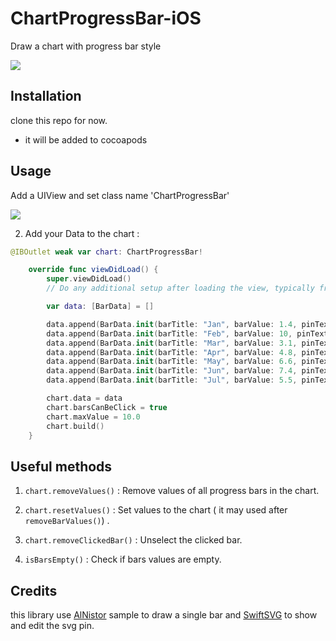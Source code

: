 # ChartProgressBar-iOS

Draw a chart with progress bar style

![](https://i.imgur.com/ppZiu4s.png)

## Installation

clone this repo for now.
- it will be added to cocoapods

## Usage

Add a UIView and set class name 'ChartProgressBar'

![](https://i.imgur.com/l3utMxR.png)

2. Add your Data to the chart :

```swift
@IBOutlet weak var chart: ChartProgressBar!

    override func viewDidLoad() {
        super.viewDidLoad()
        // Do any additional setup after loading the view, typically from a nib.

        var data: [BarData] = []

        data.append(BarData.init(barTitle: "Jan", barValue: 1.4, pinText: "1.4$"))
        data.append(BarData.init(barTitle: "Feb", barValue: 10, pinText: "10$"))
        data.append(BarData.init(barTitle: "Mar", barValue: 3.1, pinText: "3.1$"))
        data.append(BarData.init(barTitle: "Apr", barValue: 4.8, pinText: "4.8$"))
        data.append(BarData.init(barTitle: "May", barValue: 6.6, pinText: "6.6$"))
        data.append(BarData.init(barTitle: "Jun", barValue: 7.4, pinText: "7.4$"))
        data.append(BarData.init(barTitle: "Jul", barValue: 5.5, pinText: "5.5$"))

        chart.data = data
        chart.barsCanBeClick = true
        chart.maxValue = 10.0
        chart.build()
    }
```

## Useful methods

1. `chart.removeValues()` : Remove values of all progress bars in the chart.

2. `chart.resetValues()` : Set values to the chart ( it may used after `removeBarValues()`) .

3. `chart.removeClickedBar()` : Unselect the clicked bar.

4. `isBarsEmpty()` : Check if bars values are empty.

## Credits

this library use [AlNistor](https://github.com/AlNistor/vertical-progress-bar-swift) sample to draw a single bar and [SwiftSVG](https://github.com/mchoe/SwiftSVG) to show and edit the svg pin.
